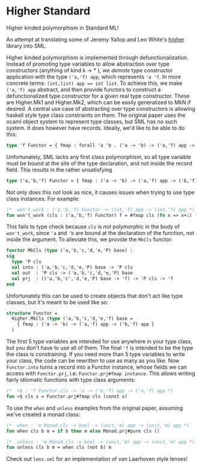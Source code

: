 # Higher Standard
Higher kinded polymorphism in Standard ML!

An attempt at translating some of Jeremy Yallop and Leo White's [higher](
https://github.com/ocamllabs/higher) library into SML.

Higher kinded polymorphism is implemented through defunctionalization. Instead of promoting type variables to
allow abstraction over type constructors (anything of kind k -> * ), we _demote_ type constructor application 
with the type `('a,'f) app`, which represents `'a 'f`. In more concrete terms: `(int,list) app == int list`. To achieve this, we make `('a,'f) app` abstract, and then provide functors to construct a defunctionalized type constructor for a given real type constructor. These are Higher.Mk1 and Higher.Mk2, which can be easily generalized to MkN if desired. A central use case of abstracting over type constructors is allowing haskell style type class constraints on them. The original paper uses the ocaml object system to represent type classes, but SML has no such system. It does however have records. Ideally, we'd like to be able to do this:
```sml
type 'f Functor = { fmap : forall 'a 'b . ('a -> 'b) -> ('a,'f) app -> ('b,'f) app }
```
Unfortunately, SML lacks any first class polymorphism, so all type variable must be bound at the site of the type declaration, and not inside the record field. This results in the rather unsatisfying
```sml
type ('a,'b,'f) Functor = { fmap : ('a -> 'b) -> ('a,'f) app -> ('b,'f) app }
```
Not only does this not look as nice, it causes issues when trying to use type class instances. For example:
```sml
(*  won't_work : ('a,'b,'f) Functor -> (int,'f) app -> (int,'f) app *) 
fun won't_work (cls : ('a,'b,'f) Functor) f = #fmap cls (fn x => x+1) f
```
This fails to type check because `cls` is _not_ polymorphic in the body of `won't_work`, since `'a` and `'b` are bound at the declaration of the function, not inside the argument. To alleviate this, we provide the `MkCls` functor:
```sml
functor MkCls (type ('a,'b,'c,'d,'e,'P) base) :
sig
  type 'P cls
  val into : ('a,'b,'c,'d,'e,'P) base -> 'P cls
  val out  : 'P cls -> ('a,'b,'c,'d,'e,'P) base
  val prj  : (('a,'b,'c','d,'e,'P) base -> 'f) -> 'P cls -> 'f
end
```
Unfortunately this can be used to create objects that don't act like type classes, but it's meant to be used like so:
```sml
structure Functor = 
  Higher.MkCls (type ('a,'b,'c,'d,'e,'f) base = 
    { fmap : ('a -> 'b) -> ('a,'f) app -> ('b,'f) app }
  )
```
The first 5 type variables are intended for use anywhere in your type class, but you don't have to use all of them. The final `'f` is intended to be the type the class is constraining. If you need more than 5 type variables to write your class, the code can be rewritten to use as many as you like. Now `Functor.into` turns a record into a Functor instance, whose fields we can access with `Functor.prj`, i.e. `Functor.prj#fmap instance`. This allows writing fairly idiomatic functions with type class arguments:
```sml
(*  <$ : 'f Functor.cls -> 'a -> ('b,'f) app -> ('a,'f) app *)
fun <$ cls x = Functor.prj#fmap cls (const x)
```

To use the `when` and `unless` examples from the original paper, assuming we've created a monad class:
```sml
(*  when : 'm Monad.cls -> bool -> (unit,'m) app -> (unit,'m) app *)
fun when cls b m = if b then m else Monad.prj#pure cls ()

(*  unless : 'm Monad.cls -> bool -> (unit,'m) app -> (unit,'m) app *)
fun unless cls b m = when cls (not b) m
```
Check out `lens.sml` for an implementation of van Laarhoven style lenses!

